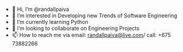 - 👋 Hi, I’m @randallpaiva
- 👀 I’m interested in Developing new Trends of Software Engineering
- 🌱 I’m currently learning Python
- 💞️ I’m looking to collaborate on Engineering Projects
- 📫 How to reach me via email: randallpaiva@live.com/ call: +675 73882266

<!---
randallpaiva/randallpaiva is a ✨ special ✨ repository because its `README.md` (this file) appears on your GitHub profile.
You can click the Preview link to take a look at your changes.
--->
